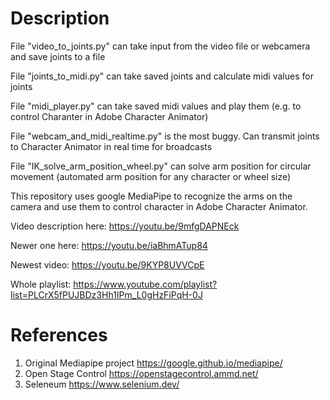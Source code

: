 # Description

File "video_to_joints.py" can take input from the video file or webcamera and save joints to a file

File "joints_to_midi.py" can take saved joints and calculate midi values for joints

File "midi_player.py" can take saved midi values and play them (e.g. to control Charanter in Adobe Character Animator)

File "webcam_and_midi_realtime.py" is the most buggy. Can transmit joints to Character Animator in real time for broadcasts

File "IK_solve_arm_position_wheel.py" can solve arm position for circular movement (automated arm position for any character or wheel size)

This repository uses google MediaPipe to recognize the arms on the camera and use them to control character in Adobe Character Animator.


Video description here: https://youtu.be/9mfgDAPNEck

Newer one here: https://youtu.be/iaBhmATup84

Newest video: https://youtu.be/9KYP8UVVCpE

Whole playlist: https://www.youtube.com/playlist?list=PLCrX5fPUJBDz3Hh1IPm_L0gHzFiPqH-0J

# References

1) Original Mediapipe project  https://google.github.io/mediapipe/
2) Open Stage Control https://openstagecontrol.ammd.net/
3) Seleneum https://www.selenium.dev/

